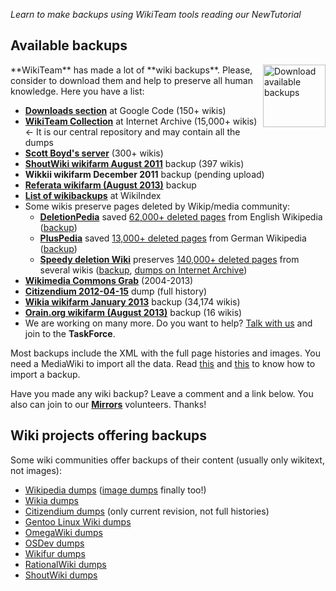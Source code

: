 _Learn to make backups using WikiTeam tools reading our NewTutorial_
## Available backups ##
<img src='https://upload.wikimedia.org/wikipedia/commons/3/37/Nuvola_devices_3floppy_mount.png' alt='Download available backups' width='100px' align='right' title='Download available backups' />
**WikiTeam** has made a lot of **wiki backups**. Please, consider to download them and help to preserve all human knowledge. Here you have a list:

  * **[Downloads section](http://code.google.com/p/wikiteam/downloads/list?num=5000)** at Google Code (150+ wikis)
  * **[WikiTeam Collection](http://archive.org/details/wikiteam)** at Internet Archive (15,000+ wikis) ← It is our central repository and may contain all the dumps
  * **[Scott Boyd's server](http://mirrors.sdboyd56.com/WikiTeam/index.html)** (300+ wikis)
  * **[ShoutWiki wikifarm August 2011](http://archive.org/details/shoutwiki.com)** backup (397 wikis)
  * **Wikkii wikifarm December 2011** backup (pending upload)
  * **[Referata wikifarm (August 2013)](http://archive.org/details/wikifarm-referata.com-20130824)** backup
  * **[List of wikibackups](http://wikiindex.org/List_of_wikibackups)** at WikiIndex
  * Some wikis preserve pages deleted by Wikip/media community:
    * **[DeletionPedia](http://deletionpedia.dbatley.com)** saved [62,000+ deleted pages](http://deletionpedia.dbatley.com/w/index.php?title=Special:Statistics) from English Wikipedia ([backup](http://archive.org/details/wiki-deletionpedia.dbatley.com))
    * **[PlusPedia](http://de.pluspedia.org)** saved [13,000+ deleted pages](http://de.pluspedia.org/wiki/Kategorie:WikiPedia_Deleted) from German Wikipedia ([backup](http://code.google.com/p/wikiteam/downloads/list?can=2&q=pluspedia))
    * **[Speedy deletion Wiki](http://speedydeletion.wikia.com)** preserves [140,000+ deleted pages](http://speedydeletion.wikia.com/wiki/Special:Statistics) from several wikis ([backup](http://wikistats.wikia.com/s/sp/speedydeletion/pages_full.xml.gz), [dumps on Internet Archive](http://archive.org/details/speedydeletionwiki))
  * **[Wikimedia Commons Grab](http://archive.org/details/wikimediacommons)** (2004-2013)
  * **[Citizendium 2012-04-15](http://archive.org/details/wiki-encitizendiumorg)** dump (full history)
  * **[Wikia wikifarm January 2013](http://archive.org/details/wikia_dump_20121204)** backup (34,174 wikis)
  * **[Orain.org wikifarm (August 2013)](http://archive.org/details/wikifarm-orain.org-20130824)** backup (16 wikis)
  * We are working on many more. Do you want to help? [Talk with us](http://groups.google.com/group/wikiteam-discuss) and join to the **TaskForce**.

Most backups include the XML with the full page histories and images. You need a MediaWiki to import all the data. Read [this](http://www.mediawiki.org/wiki/Manual:Importing_XML_dumps) and [this](http://www.mediawiki.org/wiki/Manual:ImportImages.php) to know how to import a backup.

Have you made any wiki backup? Leave a comment and a link below. You also can join to our **[Mirrors](Mirrors.md)** volunteers. Thanks!

## Wiki projects offering backups ##

Some wiki communities offer backups of their content (usually only wikitext, not images):
  * [Wikipedia dumps](http://dumps.wikimedia.org) ([image dumps](http://ftpmirror.your.org/pub/wikimedia/imagedumps/tarballs/) finally too!)
  * [Wikia dumps](http://wiki-stats.wikia.com)
  * [Citizendium dumps](http://en.citizendium.org/wiki/CZ:Downloads) (only current revision, not full histories)
  * [Gentoo Linux Wiki dumps](http://en.gentoo-wiki.com/wiki/Gentoo_Linux_Wiki:Backup)
  * [OmegaWiki dumps](http://www.omegawiki.org/Development)
  * [OSDev dumps](http://wiki.osdev.org/OSDev_Wiki:About)
  * [Wikifur dumps](http://dumps.wikifur.com)
  * [RationalWiki dumps](http://rationalwiki.org/wiki/RationalWiki:Content_dumps)
  * [ShoutWiki dumps](http://www.shoutwiki.com/dumps/)